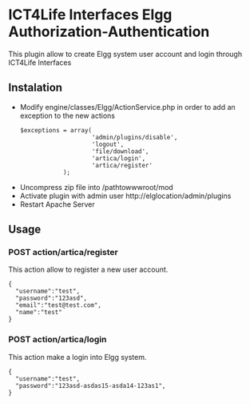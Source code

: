 # ICT4Life Interfaces Elgg Authorization-Authentication

This plugin allow to create Elgg system user account and login through ICT4Life Interfaces

## Instalation

- Modify engine/classes/Elgg/ActionService.php in order to add an exception to the new actions
  ```
  $exceptions = array(
                      'admin/plugins/disable',
                      'logout',
                      'file/download',
                      'artica/login',
                      'artica/register'
              );
   ```
- Uncompress zip file into /pathtowwwroot/mod
- Activate plugin with admin user http://elglocation/admin/plugins
- Restart Apache Server

## Usage

### POST action/artica/register

This action allow to register a new user account.
```
{
  "username":"test",
  "password":"123asd",
  "email":"test@test.com",
  "name":"test"
}
```

### POST action/artica/login

This action make a login into Elgg system.
```
{
  "username":"test",
  "password":"123asd-asdas15-asda14-123as1",
}
```
